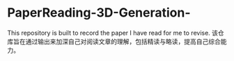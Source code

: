 # PaperReading-3D-Generation-
This repository is built to record the paper I have read for me to revise. 
该仓库旨在通过输出来加深自己对阅读文章的理解，包括精读与略读，提高自己综合能力。
